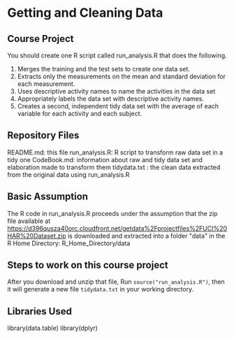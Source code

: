 # Getting and Cleaning Data

## Course Project

You should create one R script called run_analysis.R that does the following.

1. Merges the training and the test sets to create one data set.
2. Extracts only the measurements on the mean and standard deviation for each measurement.
3. Uses descriptive activity names to name the activities in the data set
4. Appropriately labels the data set with descriptive activity names.
5. Creates a second, independent tidy data set with the average of each variable for each activity and each subject.

## Repository Files

README.md: this file
run_analysis.R: R script to transform raw data set in a tidy one
CodeBook.md: information about raw and tidy data set and elaboration made to transform them
tidydata.txt : the clean data extracted from the original data using run_analysis.R


## Basic Assumption
The R code in run_analysis.R proceeds under the assumption that the zip file available at https://d396qusza40orc.cloudfront.net/getdata%2Fprojectfiles%2FUCI%20HAR%20Dataset.zip is downloaded and extracted into a folder "data" in the R Home Directory: 
R_Home_Directory/data

## Steps to work on this course project
After you download and unzip that file,
Run `source("run_analysis.R")`, then it will generate a new file  `tidydata.txt` in your working directory.

## Libraries Used

library(data.table)
library(dplyr)
